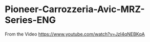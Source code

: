 # Pioneer-Carrozzeria-Avic-MRZ-Series-ENG

From the Video https://www.youtube.com/watch?v=JzI4qNEBKqA
